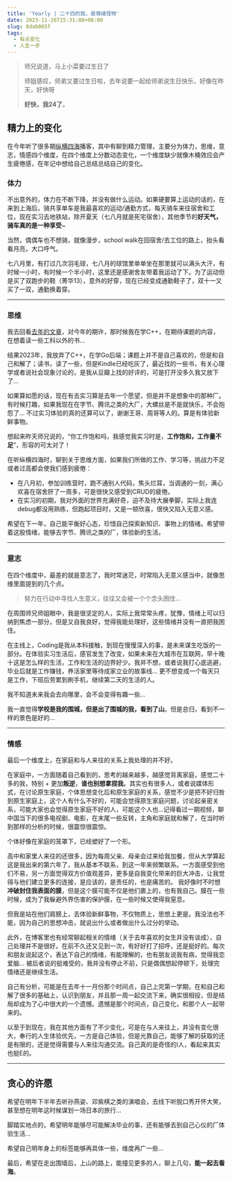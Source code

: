 ```yaml
---
title: 'Yearly | 二十四的我，是情绪怪物'
date: 2023-11-26T15:31:08+08:00
slug: 8dab065f
tags:
  - 有点变化
  - 人生一步
---
```


> 师兄说道，马上小菜要过生日了
>
> 师姐感叹，师弟又要过生日啦，去年说要一起给师弟说生日快乐，好像在昨天，好快呀
>
> **好快，我24了**。

## 精力上的变化

在今年听了很多期[纵横四海](https://www.lingjiangtai.com/podcast?rss=https://www.ximalaya.com/album/67531569.xml)播客，其中有聊到精力管理，主要分为体力，思维，意志，情感四个维度，在四个维度上分数动态变化，一个维度缺少就像木桶效应会产生疲倦感，在年记中想给自己总结总结自己的变化。


### 体力

不出意外的，体力在不断下降，并没有做什么运动。如果硬要算上运动的话的，在来到上海后，骑共享单车是我最喜欢的运动/通勤方式，每天骑车来往宿舍和工位，现在实习去地铁站，除开夏天（七八月就是死宅宿舍），其他季节的**好天气，骑车真的是一种享受**~

当然，偶偶车也不想骑，就像漫步，school walk在回宿舍/去工位的路上，抬头看看月亮，大口呼气。

七八月里，有打过几次羽毛球，七八月的球馆里单单坐在那里就可以满头大汗，有时候一小时，有时候一个半小时，这里还是感谢舍友带着我运动了下。为了运动但是买了双跑步的鞋（菁华13），意外的好穿，现在已经变成通勤鞋子了，双十一又买了一双，通勤换着穿。

---

### 思维

我去回看[去年的文章](https://shixiaocaia.fun/posts/9/)，对今年的期许，那时候我在学C++，在期待课题的内容，在想着读一些工科以外的书...

结果2023年，我放弃了C++，在学Go后端；课题上并不是自己喜欢的，但是和自己和解了；读书，读了一些，但是Kindle已经吃灰了，最近找的一些书，有关心理学或者说社会现象讨论的，是我从豆瓣上找的好评的，可是打开没多久我又放下了...

如果算如愿的话，现在有去实习算是去年一个愿望，但是并不是想象中的那种厂。有时候打趣，如果我现在在字节、腾讯之类的大厂，大螺丝是不是就快乐，不会抱怨了... 不过实习体验的真的还算可以了，谢谢王哥、周哥等人的。算是有体验新鲜事物。

想起来昨天师兄说的，“你工作饱和吗，我感觉我实习时是，**工作饱和，工作量不足**”，形容的可太对了！

在听纵横四海时，聊到关于思维方面，如果我们所做的工作、学习等，挑战力不足或者过高都会使我们感到疲倦：

- 在八月初，参加训练营时，跑不通别人代码，焦头烂耳，当调通的一刻，满心欢喜在宿舍肝了一周多，可是很快又感受到CRUD的疲倦。
- 在实习的初期，我对外面的世界充满好奇，迫不及待大展拳脚，实际上我连debug都没用熟练，但跑起项目时，又是一顿欣喜，很快又陷入无意义感。

希望在下一年，自己能平衡好心态，珍惜自己探索新知识、事物上的情绪。希望带着这股情绪，能够去字节、腾讯之类的厂，体验新的生活。

---

### 意志

在四个维度中，最差的就是意志了，我时常迷茫，时常陷入无意义感当中，就像思维里面提到的几个点。

> 努力在行动中寻找人生意义，往往又会被一个个念头困住…

在周围师兄师姐眼中，我是很坚定的人，实际上我常常头疼，犹豫，情绪上可以归纳到焦虑一部分，但是又自我良好，觉得我能处理好，这些情绪并没有一直把我困住。

在主线上，Coding是我从本科接触，到现在慢慢深入的事，是未来谋生吃饭的一部分。在体验实习生活后，感官发生了改变，如果未来在大城市在互联网，早十晚十这是怎么样的生活，工作和生活的边界好少。我并不想，或者说我打心底逃避，毕业后就是工作赚钱，养活家里等待成家立业的故事线... 更不想变成一个每天只是工作，下班后劳累到刷手机，继续第二天的生活的人。

我不知道未来我会去向哪里，会不会变得有趣一些... 

我一直觉得**学校是我的围城，但是出了围城的我，看到了山**。但是总归，看到不一样的景色是好的...

---

### 情感

最后一个维度上，在家庭和与人来往的关系上我处理的并不好。

在家庭中，一方面随着自己看到的，思考的越来越多，越感觉背离家庭，感觉二十多的我，特别 + 更加**叛逆**，**谁也别想拿捏我**。其实也有很多人，或者说媒体形式，在讨论原生家庭，个体思想变化后和原生家庭的关系，感觉不少是把不好归咎到原生家庭上，这个人有什么不好的，可能会觉得原生家庭问题，讨论起亲密关系，可能大家也会觉得原生家庭不好的人，可能这个人也...记得看过一期视频，聊中国当下的很多电视剧、电影，在末尾一些反转，主角和家庭就和解了，在当时听到那样的分析的时候，很震惊很震惊。

个体好像在家庭的笼罩下，已经塑好了一个形。

高中和家里人来往的还很多，因为每周父亲、母亲会过来给我加餐，但从大学算起这是我出来的第六年了，我从基本不联系，到这一年来频繁联系。一方面感受到他们不易，另一方面觉得双方价值观差异，更多是自我变化带来的巨大冲击，让我觉得与他们建立更多的连接，是应该的，是责任的，也是痛苦的。
我好像时不时想**冲破封住我表面的膜**，但是这个膜可能不仅是他们裹上的，也有我自己。膜在一些时候，成为了我躲避外界伤害的保护膜，在一些时候又使得我窒息。

但我是站在他们肩膀上，去体验新鲜事物，不仅物质上，思想上更是。我没法也不能，因为自己的思想冲击，就说出什么或者做出什么过分的举动。

此外，在博客里也有经常聊起相关的情绪（关于去年喜欢的女生并没有谈成），自己处理并不是很好。在前不久还又见到一次，有好好打了招呼，还是挺好的。每次和朋友说起这个，表达下自己的情绪，有能理解的，也有朋友说我有病，觉得我恋爱脑... 被后者说的挺难受的，我并没有停止不前，只是偶偶想起停顿下，处理完情绪还是继续生活。

自己有分析，可能是在去年十一月份那个时间点，自己上完第一学期，在和自己和解了很多的基础上，认识到朋友，并且那一周一起交流下来，确实很相投，但是结局却成为了心中很大的一个遗憾。遗憾是那个时间点，自己变化，和那个人一起带来的。

以至于到现在，我在其他方面有了不少变化，可是在与人来往上，并没有变化很大，奉行的人生体验优先，一方是自己体验，但是光靠自己，能够了解的获取的还是有限的，还是觉得需要与人来往沟通交流。自己真的是奇怪的I人，看起来其实也挺E的。

---

## 贪心的许愿

希望在明年下半年去听孙燕姿、邓紫棋之类的演唱会，去线下听脱口秀开怀大笑，甚至想在明年这时候谋划一场日本的旅行...

脚踏实地点的，希望明年能够尽可能解决毕业的事，还有能够去到自己心仪的厂体验生活...

希望自己明年身上的标签能够再具体一些，维度再广一些...

最后，希望在走出围墙后，上山的路上，能撞见更多的人，聊上几句，**能一起去看海**。



